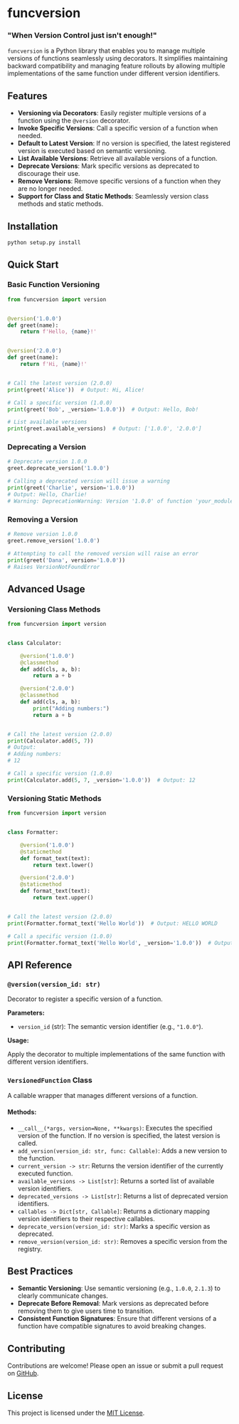 # funcversion

### "When Version Control just **isn't** enough!"

`funcversion` is a Python library that enables you to manage multiple versions of functions seamlessly using decorators. It simplifies maintaining backward compatibility and managing feature rollouts by allowing multiple implementations of the same function under different version identifiers.

## Features

- **Versioning via Decorators**: Easily register multiple versions of a function using the `@version` decorator.
- **Invoke Specific Versions**: Call a specific version of a function when needed.
- **Default to Latest Version**: If no version is specified, the latest registered version is executed based on semantic versioning.
- **List Available Versions**: Retrieve all available versions of a function.
- **Deprecate Versions**: Mark specific versions as deprecated to discourage their use.
- **Remove Versions**: Remove specific versions of a function when they are no longer needed.
- **Support for Class and Static Methods**: Seamlessly version class methods and static methods.

## Installation

`python setup.py install`

## Quick Start

### Basic Function Versioning

```python
from funcversion import version


@version('1.0.0')
def greet(name):
    return f'Hello, {name}!'


@version('2.0.0')
def greet(name):
    return f'Hi, {name}!'


# Call the latest version (2.0.0)
print(greet('Alice'))  # Output: Hi, Alice!

# Call a specific version (1.0.0)
print(greet('Bob', _version='1.0.0'))  # Output: Hello, Bob!

# List available versions
print(greet.available_versions)  # Output: ['1.0.0', '2.0.0']
```

### Deprecating a Version

```python
# Deprecate version 1.0.0
greet.deprecate_version('1.0.0')

# Calling a deprecated version will issue a warning
print(greet('Charlie', version='1.0.0'))  
# Output: Hello, Charlie!
# Warning: DeprecationWarning: Version '1.0.0' of function 'your_module.greet' is deprecated.
```

### Removing a Version

```python
# Remove version 1.0.0
greet.remove_version('1.0.0')

# Attempting to call the removed version will raise an error
print(greet('Dana', version='1.0.0'))  
# Raises VersionNotFoundError
```

## Advanced Usage

### Versioning Class Methods

```python
from funcversion import version


class Calculator:

    @version('1.0.0')
    @classmethod
    def add(cls, a, b):
        return a + b

    @version('2.0.0')
    @classmethod
    def add(cls, a, b):
        print("Adding numbers:")
        return a + b


# Call the latest version (2.0.0)
print(Calculator.add(5, 7))
# Output:
# Adding numbers:
# 12

# Call a specific version (1.0.0)
print(Calculator.add(5, 7, _version='1.0.0'))  # Output: 12
```

### Versioning Static Methods

```python
from funcversion import version


class Formatter:

    @version('1.0.0')
    @staticmethod
    def format_text(text):
        return text.lower()

    @version('2.0.0')
    @staticmethod
    def format_text(text):
        return text.upper()


# Call the latest version (2.0.0)
print(Formatter.format_text('Hello World'))  # Output: HELLO WORLD

# Call a specific version (1.0.0)
print(Formatter.format_text('Hello World', _version='1.0.0'))  # Output: hello world
```

## API Reference

### `@version(version_id: str)`

Decorator to register a specific version of a function.

**Parameters:**

- `version_id` (str): The semantic version identifier (e.g., `"1.0.0"`).

**Usage:**

Apply the decorator to multiple implementations of the same function with different version identifiers.

### `VersionedFunction` Class

A callable wrapper that manages different versions of a function.

#### Methods:

- `__call__(*args, version=None, **kwargs)`: Executes the specified version of the function. If no version is specified, the latest version is called.
- `add_version(version_id: str, func: Callable)`: Adds a new version to the function.
- `current_version -> str`: Returns the version identifier of the currently executed function.
- `available_versions -> List[str]`: Returns a sorted list of available version identifiers.
- `deprecated_versions -> List[str]`: Returns a list of deprecated version identifiers.
- `callables -> Dict[str, Callable]`: Returns a dictionary mapping version identifiers to their respective callables.
- `deprecate_version(version_id: str)`: Marks a specific version as deprecated.
- `remove_version(version_id: str)`: Removes a specific version from the registry.

## Best Practices

- **Semantic Versioning**: Use semantic versioning (e.g., `1.0.0`, `2.1.3`) to clearly communicate changes.
- **Deprecate Before Removal**: Mark versions as deprecated before removing them to give users time to transition.
- **Consistent Function Signatures**: Ensure that different versions of a function have compatible signatures to avoid breaking changes.

## Contributing

Contributions are welcome! Please open an issue or submit a pull request on [GitHub](https://github.com/pizzaface/funcversion).

## License

This project is licensed under the [MIT License](LICENSE).
